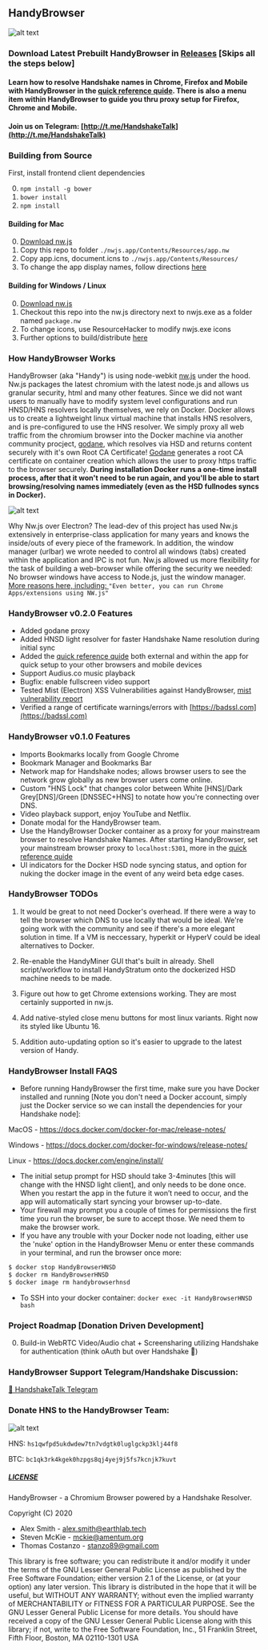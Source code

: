 ## HandyBrowser

![alt text](./icons/app_png.png)

### Download Latest Prebuilt HandyBrowser in [Releases](https://github.com/HandyMiner/HandyBrowser/releases) [Skips all the steps below]

#### Learn how to resolve Handshake names in Chrome, Firefox and Mobile with HandyBrowser in the [quick reference quide](https://HandyMiner.github.io/HandyBrowser/). There is also a menu item within HandyBrowser to guide you thru proxy setup for Firefox, Chrome and Mobile.

#### Join us on Telegram: [http://t.me/HandshakeTalk](http://t.me/HandshakeTalk)

### Building from Source

First, install frontend client dependencies

0. ```npm install -g bower```
1. ```bower install```
2. ```npm install```

#### Building for Mac

0. [Download nw.js](https://nwjs.io/)
1. Copy this repo to folder ```./nwjs.app/Contents/Resources/app.nw```
2. Copy app.icns, document.icns to ```./nwjs.app/Contents/Resources/```
3. To change the app display names, follow directions [here](https://nwjs.readthedocs.io/en/latest/For%20Users/Package%20and%20Distribute/)

#### Building for Windows / Linux

0. [Download nw.js](https://nwjs.io/)
1. Checkout this repo into the nw.js directory next to nwjs.exe as a folder named ```package.nw```
2. To change icons, use ResourceHacker to modify nwjs.exe icons
3. Further options to build/distribute [here](https://nwjs.readthedocs.io/en/latest/For%20Users/Package%20and%20Distribute/)

### How HandyBrowser Works

HandyBrowser (aka "Handy") is using node-webkit [nw.js](https://nwjs.io) under the hood. Nw.js packages the latest chromium with the latest node.js and allows us granular security, html and many other features. 
Since we did not want users to manually have to modify system level configurations and run HNSD/HNS resolvers locally themselves, we rely on Docker. 
Docker allows us to create a lightweight linux virtual machine that installs HNS resolvers, and is pre-configured to use the HNS resolver. We simply proxy all web traffic from the chromium browser into the Docker machine via another community procject, [godane](https://github.com/buffrr/godane),  which resolves via HSD and returns content securely with it's own Root CA Certificate! [Godane](https://github.com/buffrr/godane) generates a root CA certificate on container creation which allows the user to proxy https traffic to the browser securely. **During installation Docker runs a one-time install process, after that it won't need to be run again, and you'll be able to start browsing/resolving names immediately (even as the HSD fullnodes syncs in Docker).**

![alt text](./img/HandyBrowser_flowchart.png)

Why Nw.js over Electron? The lead-dev of this project has used Nw.js extensively in enterprise-class application for many years and knows the inside/outs of every piece of the framework. In addition, the window manager (urlbar) we wrote needed to control all windows (tabs) created within the application and IPC is not fun. Nw.js allowed us more flexibility for the task of building a web-browser while offering the security we needed: No browser windows have access to Node.js, just the window manager. 
[More reasons here, including: ](https://hackernoon.com/why-i-prefer-nw-js-over-electron-2018-comparison-e60b7289752) ```"Even better, you can run Chrome Apps/extensions using NW.js"```

### HandyBrowser v0.2.0 Features

  - Added godane proxy
  - Added HNSD light resolver for faster Handshake Name resolution during initial sync
  - Added the [quick reference quide](https://HandyMiner.github.io/HandyBrowser/) both external and within the app for quick setup to your other browsers and mobile devices
  - Support Audius.co music playback
  - Bugfix: enable fullscreen video support
  - Tested Mist (Electron) XSS Vulnerabilities against HandyBrowser, [mist vulnerability report](https://drive.google.com/file/d/1LSsD9gzOejmQ2QipReyMXwr_M0Mg1GMH/view)
  - Verified a range of certificate warnings/errors with [https://badssl.com](https://badssl.com)

### HandyBrowser v0.1.0 Features

  - Imports Bookmarks locally from Google Chrome
  - Bookmark Manager and Bookmarks Bar
  - Network map for Handshake nodes; allows browser users to see the network grow globally as new browser users come online.
  - Custom "HNS Lock" that changes color between White [HNS]/Dark Grey[DNS]/Green [DNSSEC+HNS] to notate how you're connecting over DNS.
  - Video playback support, enjoy YouTube and Netflix.
  - Donate modal for the HandyBrowser team.
  - Use the HandyBrowser Docker container as a proxy for your mainstream browser to resolve Handshake Names. After starting HandyBrowser, set your mainstream browser proxy to ```localhost:5301```, more in the [quick reference quide](https://HandyMiner.github.io/HandyBrowser/)
  - UI indicators for the Docker HSD node syncing status, and option for nuking the docker image in the event of any weird beta edge cases.

### HandyBrowser TODOs

1. It would be great to not need Docker's overhead. If there were a way to tell the browser which DNS to use locally that would be ideal. We're going work with the community and see if there's a more elegant solution in time. If a VM is neccessary, hyperkit or HyperV could be ideal alternatives to Docker.

2. Re-enable the HandyMiner GUI that's built in already. Shell script/workflow to install HandyStratum onto the dockerized HSD machine needs to be made.

3. Figure out how to get Chrome extensions working. They are most certainly supported in nw.js.

4. Add native-styled close menu buttons for most linux variants. Right now its styled like Ubuntu 16.

5. Addition auto-updating option so it's easier to upgrade to the latest version of Handy.

### HandyBrowser Install FAQS

  - Before running HandyBrowser the first time, make sure you have Docker installed and running [Note you don't need a Docker account, simply just the Docker service so we can install the dependencies for your Handshake node]:

MacOS - https://docs.docker.com/docker-for-mac/release-notes/

Windows - https://docs.docker.com/docker-for-windows/release-notes/

Linux - https://docs.docker.com/engine/install/

  - The initial setup prompt for HSD should take 3-4minutes [this will change with the HNSD light client], and only needs to be done once. When you restart the app in the future it won’t need to occur, and the app will automatically start syncing your browser up-to-date.
  - Your firewall may prompt you a couple of times for permissions the first time you run the browser, be sure to accept those. We need them to make the browser work.
  - If you have any trouble with your Docker node not loading, either use the 'nuke' option in the HandyBrowser Menu or enter these commands in your terminal, and run the browser once more:
  ```sh
$ docker stop HandyBrowserHNSD
$ docker rm HandyBrowserHNSD
$ docker image rm handybrowserhnsd
```

  - To SSH into your docker container: ```docker exec -it HandyBrowserHNSD bash```

### Project Roadmap [Donation Driven Development]

0. Build-in WebRTC Video/Audio chat + Screensharing utilizing Handshake for authentication (think oAuth but over Handshake 🤯)

### HandyBrowser Support Telegram/Handshake Discussion:
[🤝 HandshakeTalk Telegram](http://t.me/HandshakeTalk)

### Donate HNS to the HandyBrowser Team:

![alt text](./icons/qr.png)

HNS: ```hs1qwfpd5ukdwdew7tn7vdgtk0luglgckp3klj44f8```

BTC: ```bc1qk3rk4kgek0hzpgs8qj4yej9j5fs7kcnjk7kuvt```


##### [LICENSE](https://github.com/HandyMiner/HandyBrowser/blob/master/LICENSE) 

HandyBrowser - a Chromium Browser powered by a Handshake Resolver.
    
Copyright (C) 2020  
- Alex Smith - alex.smith@earthlab.tech
- Steven McKie - mckie@amentum.org
- Thomas Costanzo - stanzo89@gmail.com

This library is free software; you can redistribute it and/or
modify it under the terms of the GNU Lesser General Public
License as published by the Free Software Foundation; either
version 2.1 of the License, or (at your option) any later version.
This library is distributed in the hope that it will be useful,
but WITHOUT ANY WARRANTY; without even the implied warranty of
MERCHANTABILITY or FITNESS FOR A PARTICULAR PURPOSE.  See the GNU
Lesser General Public License for more details.
You should have received a copy of the GNU Lesser General Public
License along with this library; if not, write to the Free Software
Foundation, Inc., 51 Franklin Street, Fifth Floor, Boston, MA 02110-1301 USA


